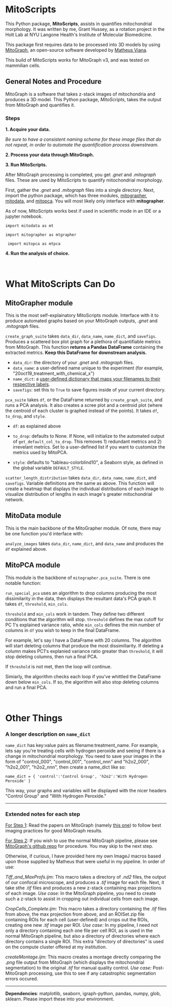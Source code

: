 # MitoScripts

This Python package, **MitoScripts**, assists in quantifies mitochondrial morphology. It was written by me, Grant Hussey, as a rotation project in the Holt Lab at NYU Langone Health's Institute of Molecular Biomedicine. 

This package first requires data to be processed into 3D models by using [MitoGraph](https://github.com/vianamp/MitoGraph), an open-source software developed by [Matheus Viana](https://sites.google.com/site/vianamp/).

This build of MitoScripts works for MitoGraph v3, and was tested on mammilian cells.

 ## General Notes and Procedure

 MitoGraph is a software that takes z-stack images of mitochondria and produces a 3D model. This Python package, _MitoScripts_, takes the output from MitoGraph and quantifies it.

### Steps 

<a name="step1"></a>**1. Acquire your data.**

*Be sure to have a consistent naming scheme for these image files that do not repeat, in order to automate the quantification process downstream.*

 <a name="step2"></a>**2. Process your data through MitoGraph.**

**3. Run MitoScripts.**

After MitoGraph processing is completed, you get *.gnet* and *.mitograph* files. These are used by MitoScripts to quantify mitochondrial morphology.

First, gather the *.gnet* and *.mitograph* files into a single directory. Next, import the python package, which has three modules, [mitographer](#mtgrapher), [mitodata](#mt), and [mitopca](#mtpca). You will most likely only interface with **mitographer**.

As of now, MitoScripts works best if used in scientific mode in an IDE or a jupyter notebook.

`` import mitodata as mt ``

`` import mitographer as mtgrapher ``

`` import mitopca as mtpca``

**4. Run the analysis of choice.**

&nbsp;

# What MitoScripts Can Do

##  <a name="mtgrapher"></a> MitoGrapher module

This is the most self-explainatory MitoScripts module. Interface with it to produce automated graphs based on your MitoGraph outputs, *.gnet* and *.mitograph* files.

`create_graph_suite` takes `data_dir`, `data_name`, `name_dict`, and `savefigs`. Produces a scattered box plot graph for a plethora of quantifiable metrics from MitoGraph. This function **returns a Pandas DataFrame** containing the extracted metrics. **Keep this DataFrame for downstream analysis.**

* `data_dir`: the directory of your *.gnet* and *.mitograph* files.
* `data_name`: a user-defined name unique to the experiment (for example, "20oct19_treatment_with_chemical_x")
* `name_dict`: a [user-defined dictionary that maps your filenames to their respective labels](#name_dic).
* `savefigs`: set this to `True` to save figures inside of your current directory.


`pca_suite` takes `df`, or the DataFrame returned by `create_graph_suite`, and runs a PCA analysis. It also creates a scree plot and a centroid plot (where the centroid of each cluster is graphed instead of the points). It takes `df`, `to_drop`, and `style`.

* `df`: as explained above
* `to_drop`: defaults to None. If None, will initialize to the automated output of `get_default_col_to_drop`. This removes 1) redundant metrics and 2) irrevelant metrics. Set to a user-defined list if you want to customize the metrics used by MitoPCA.

* `style`: defaults to "tableau-colorblind10", a Seaborn style, as defined in the global variable `DEFAULT_STYLE`. 

`scatter_length_distribution` takes `data_dir`, `data_name`, `name_dict`, and `savefigs`. Variable definitions are the same as above. This function will create a heatmap that displays the individual distributions of each image to visualize distribution of lengths in each image's greater mitochondrial network.


 ## <a name="mitopca"></a>  MitoData module

This is the main backbone of the MitoGrapher module. Of note, there may be one function you'd interface with:

`analyze_images` takes `data_dir`, `name_dict`, and `data_name` and produces the `df` explained above.

 ##  <a name="mitopca"></a> MitoPCA module

This module is the backbone of `mitographer.pca_suite`. There is one notable function:

`run_special_pca` uses an algorithm to drop columns producing the most dissimilarity in the data, then displays the resultant data's PCA graph. It takes `df`, `threshold`, `min_cols`.

`threshold` and `min_cols` work in tandem. They define two different conditions that the algorithm will stop. `threshold` defines the max cutoff for PC 1's explained variance ratio, while `min_cols` defines the min number of columns in `df` you wish to keep in the final DataFrame. 

For example, let's say I have a DataFrame with 20 columns. The algorithm will start deleting columns that produce the most dissimiliarity. If deleting a column makes PC1's explanied variance ratio greater than `threshold`, it will stop deleting columns, then run a final PCA.

If `threshold` is not met, then the loop will continue.

Simiarly, the algorithm checks each loop if you've whittled the DataFrame down below `min_cols`. If so, the algorithm will also stop deleting columns and run a final PCA.

&nbsp;


# Other Things

### A longer description on `name_dict`

 <a name="mitopca"></a> `name_dict` has key:value pairs as filename:treatment_name. For example, lets say you're treating cells with hydrogen peroxide and seeing if there is a change in mitochondrial morphology. You need to save your images in the form of "control_000", "control_001", "control_nnn" and "h2o2_000", "h2o2_001", "h2o2_nnn", then create a name_dict like so: 

``
name_dict = {
    'control':'Control Group',
    'h2o2':'With Hydrogen Peroxide'
}
``

This way, your graphs and variables will be displayed with the nicer headers "Control Group" and "With Hydrogen Peroxide."

---

### Extended notes for each step

[For Step 1](#step1): 
Read the papers on MitoGraph (namely [this one](https://www.ncbi.nlm.nih.gov/pmc/articles/PMC6322684/)) to follow best imaging practices for good MitoGraph results. 

[For Step 2](#step2): 
If you wish to use the normal MitoGraph pipeline, please see [MitoGraph's github repo](https://github.com/vianamp/MitoGraph) for procedure. You may skip to the next step.

Otherwise, if curious, I have provided here my own ImageJ macros based upon those supplied by Matheus that were useful in my pipeline. In order of use: 

*Tiff_and_MaxProfs.ijm*: This macro takes a directory of *.nd2* files, the output of our confocal microscope, and produces a *.tif* image for each file. Next, it take sthe *.tif* files and produces a new z-stack containing max projections of each image. *Use case:* In the MitoGraph pipeline, you need to create such a z-stack to assist in cropping out individual cells from each image.

*CropCells_Complete.ijm*: This macro takes a directory containing the *.tif* files from above, the max projection from above, and an ROISet.zip file containing ROIs for each cell (user-defined) and crops out the ROIs, creating one new *.tif* image per ROI. *Use case:* In my pipeline, I need not only a directory containing each one file per cell ROI, as is used in the normal MitoGraph pipeline, but also a directory of directories where each directory contains a single ROI. This extra "directory of directories" is used on the compute cluster offered at my institution.

*createMontage.ijm*: This macro creates a montage directly comparing the *.png* file output from MitoGraph (which displays the mitochondrial segmentation) to the original *.tif* for manual quality control. *Use case:* Post-MitoGraph processing, use this to see if any catastrophic segmentation errors occured.

---

**Dependencies**: matplotlib, seaborn, igraph-python, pandas, numpy, glob, sklearn. Please import these into your environment.


